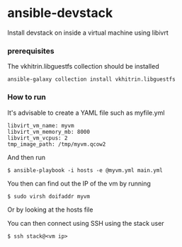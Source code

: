 # ansible-devstack

Install devstack on inside a virtual machine using libivrt

### prerequisites
The vkhitrin.libguestfs collection should be installed 
```
ansible-galaxy collection install vkhitrin.libguestfs
```

### How to run
It's advisable to create a YAML file such as myfile.yml
```
libvirt_vm_name: myvm
libvirt_vm_memory_mb: 8000                                                  
libvirt_vm_vcpus: 2                                                         
tmp_image_path: /tmp/myvm.qcow2  
```
And then run
```
$ ansible-playbook -i hosts -e @myvm.yml main.yml
```

You then can find out the IP of the vm by running
```
$ sudo virsh doifaddr myvm
```
Or by looking at the hosts file

You can then connect using SSH using the stack user
```
$ ssh stack@<vm ip>
```
